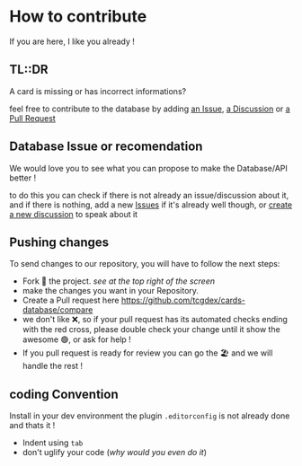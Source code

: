 # How to contribute

If you are here, I like you already !

## TL::DR

A card is missing or has incorrect informations?

feel free to contribute to the database by adding [an Issue](https://github.com/tcgdex/cards-database/issues/new), [a Discussion](https://github.com/tcgdex/cards-database/discussions/new) or [a Pull Request](https://github.com/tcgdex/cards-database/pulls/compare)

## Database Issue or recomendation

We would love you to see what you can propose to make the Database/API better !

to do this you can check if there is not already an issue/discussion about it, and if there is nothing, add a new [Issues](https://github.com/tcgdex/cards-database/issues/new) if it's already well though, or [create a new discussion](https://github.com/tcgdex/cards-database/discussions/new) to speak about it

## Pushing changes

To send changes to our repository, you will have to follow the next steps:

- Fork 🍴 the project. _see at the top right of the screen_
- make the changes you want in your Repository.
- Create a Pull request here https://github.com/tcgdex/cards-database/compare
- we don't like ❌, so if your pull request has its automated checks ending with the red cross, please double check your change until it show the awesome 🟢, or ask for help !
- If you pull request is ready for review you can go the 🏖️ and we will handle the rest !

## coding Convention

Install in your dev environment the plugin `.editorconfig` is not already done and thats it !

- Indent using `tab`
- don't uglify your code (_why would you even do it_)
